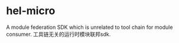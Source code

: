 # hel-micro
A module federation SDK which is unrelated to tool chain for module consumer. 工具链无关的运行时模块联邦sdk.
